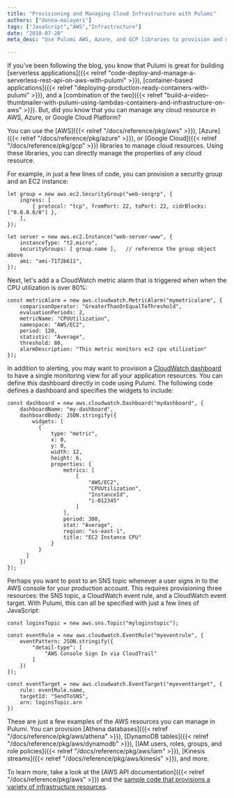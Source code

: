 ```yaml
---
title: "Provisioning and Managing Cloud Infrastructure with Pulumi"
authors: ["donna-malayeri"]
tags: ["JavaScript","AWS","Infrastructure"]
date: "2018-07-20"
meta_desc: "Use Pulumi AWS, Azure, and GCP libraries to provision and manage infrastructure. Configure alerting & monitoring directly in code using Pulumi."

---
```


If you've been following the blog, you know that Pulumi is great for
building [serverless applications]({{< relref "code-deploy-and-manage-a-serverless-rest-api-on-aws-with-pulumi" >}}),
[container-based applications]({{< relref "deploying-production-ready-containers-with-pulumi" >}}),
and a [combination of the two]({{< relref "build-a-video-thumbnailer-with-pulumi-using-lambdas-containers-and-infrastructure-on-aws" >}}).
But, did you know that you can manage any cloud resource in AWS, Azure, or Google Cloud Platform?
<!--more-->

You can use the
[AWS]({{< relref "/docs/reference/pkg/aws" >}}),
[Azure]({{< relref "/docs/reference/pkg/azure" >}}),
or [Google Cloud]({{< relref "/docs/reference/pkg/gcp" >}})
libraries to manage cloud resources. Using these libraries, you can
directly manage the properties of any cloud resource.

For example, in just a few lines of code, you can provision a security
group and an EC2 instance:

    let group = new aws.ec2.SecurityGroup("web-secgrp", {
        ingress: [
            { protocol: "tcp", fromPort: 22, toPort: 22, cidrBlocks: ["0.0.0.0/0"] },
        ],
    });

    let server = new aws.ec2.Instance("web-server-www", {
        instanceType: "t2.micro",
        securityGroups: [ group.name ],   // reference the group object above
        ami: "ami-7172b611",
    });

Next, let's add a a CloudWatch metric alarm that is triggered when when
the CPU utilization is over 80%:

    const metricAlarm = new aws.cloudwatch.MetricAlarm("mymetricalarm", {
        comparisonOperator: "GreaterThanOrEqualToThreshold",
        evaluationPeriods: 2,
        metricName: "CPUUtilization",
        namespace: "AWS/EC2",
        period: 120,
        statistic: "Average",
        threshold: 80,
        alarmDescription: "This metric monitors ec2 cpu utilization"
    });

In addition to alerting, you may want to provision a [CloudWatch dashboard](https://docs.aws.amazon.com/AmazonCloudWatch/latest/monitoring/CloudWatch_Dashboards.html)
to have a single monitoring view for all your application resources. You
can define this dashboard directly in code using Pulumi. The following
code defines a dashboard and specifies the widgets to include:

    const dashboard = new aws.cloudwatch.Dashboard("mydashboard", {
        dashboardName: "my-dashboard",
        dashboardBody: JSON.stringify({
            widgets: [
              {
                  type: "metric",
                  x: 0,
                  y: 0,
                  width: 12,
                  height: 6,
                  properties: {
                      metrics: [
                          [
                              "AWS/EC2",
                              "CPUUtilization",
                              "InstanceId",
                              "i-012345"
                          ]
                      ],
                      period: 300,
                      stat: "Average",
                      region: "us-east-1",
                      title: "EC2 Instance CPU"
                  }
              }
          ]
        })
    });

Perhaps you want to post to an SNS topic whenever a user signs in to the
AWS console for your production account. This requires provisioning
three resources: the SNS topic, a CloudWatch event rule, and a
CloudWatch event target. With Pulumi, this can all be specified with
just a few lines of JavaScript:

    const loginsTopic = new aws.sns.Topic("myloginstopic");

    const eventRule = new aws.cloudwatch.EventRule("myeventrule", {
        eventPattern: JSON.stringify({
            "detail-type": [
                "AWS Console Sign In via CloudTrail"
            ]
        })
    });

    const eventTarget = new aws.cloudwatch.EventTarget("myeventtarget", {
        rule: eventRule.name,
        targetId: "SendToSNS",
        arn: loginsTopic.arn
    })

These are just a few examples of the AWS resources you can manage in
Pulumi. You can provision
[Athena databases]({{< relref "/docs/reference/pkg/aws/athena" >}}),
[DynamoDB tables]({{< relref "/docs/reference/pkg/aws/dynamodb" >}}),
[IAM users, roles, groups, and role policies]({{< relref "/docs/reference/pkg/aws/iam" >}}),
[Kinesis streams]({{< relref "/docs/reference/pkg/aws/kinesis" >}}), and more.

To learn more, take a look at the
[AWS API documentation]({{< relref "/docs/reference/pkg/aws" >}})
and the [sample code that provisions a variety of infrastructure resources](https://github.com/pulumi/examples/blob/master/aws-ts-resources/index.ts).

